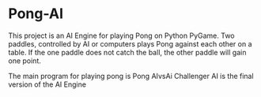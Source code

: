 # Pong-AI
This project is an AI Engine for playing Pong on Python PyGame.
Two paddles, controlled by AI or computers plays Pong against each other on a table. 
If the one paddle does not catch the ball, the other paddle will gain one point. 


The main program for playing pong is Pong AIvsAi
Challenger AI is the final version of the AI Engine
